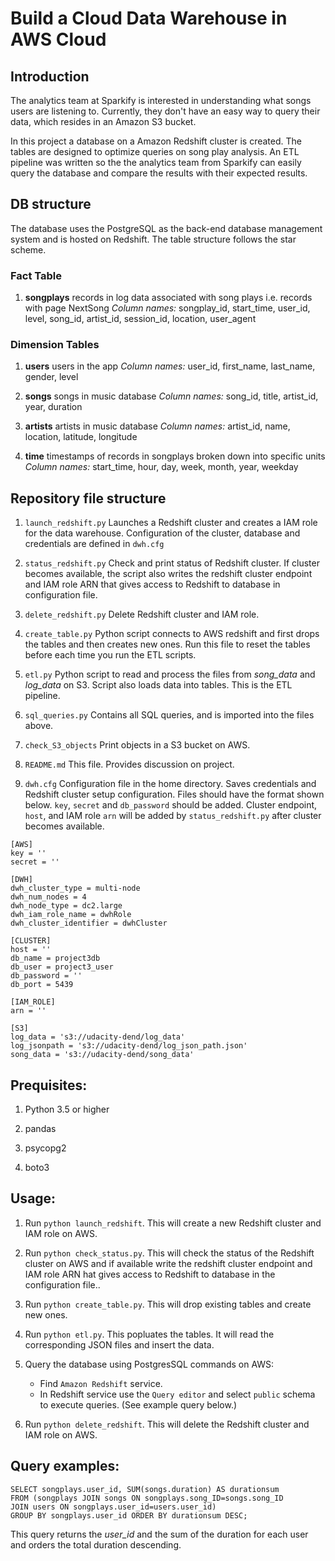 # Build a Cloud Data Warehouse in AWS Cloud


## Introduction

The analytics team at Sparkify is interested in understanding what songs users are listening to. Currently, they don't have an easy way to query their data, which resides in an Amazon S3 bucket.

In this project a database on a Amazon Redshift cluster is created. The tables are designed to optimize queries on song play analysis. An ETL pipeline was written so the the analytics team from Sparkify can easily query the database and compare the results with their expected results.


## DB structure

The database uses the PostgreSQL as the back-end database management system and is hosted on Redshift. The table structure follows the star scheme.

### Fact Table

1. **songplays**
    records in log data associated with song plays i.e. records with page NextSong
    *Column names:* songplay_id, start_time, user_id, level, song_id, artist_id, session_id, location, user_agent

### Dimension Tables

1. **users**
    users in the app
    *Column names:* user_id, first_name, last_name, gender, level
    
2. **songs**
    songs in music database
    *Column names:* song_id, title, artist_id, year, duration
    
3. **artists**
    artists in music database
    *Column names:* artist_id, name, location, latitude, longitude
   
4. **time**
    timestamps of records in songplays broken down into specific units
    *Column names:* start_time, hour, day, week, month, year, weekday


## Repository file structure


1. `launch_redshift.py`
    Launches a Redshift cluster and creates a IAM role for the data warehouse. Configuration of the cluster, database and credentials are defined in `dwh.cfg` 

2. `status_redshift.py`
    Check and print status of Redshift cluster. If cluster becomes available, the script also writes the redshift cluster endpoint and IAM role ARN that gives access to Redshift to database in configuration file.

2. `delete_redshift.py`
    Delete Redshift cluster and IAM role.
    
2. `create_table.py`
    Python script connects to AWS redshift and first drops the tables and then creates new ones. Run this file to reset the tables before each time you run the ETL scripts. 
    
4. `etl.py` 
    Python script to read and process the files from *song_data* and *log_data* on S3. Script also loads data into tables. This is the ETL pipeline.

5. `sql_queries.py` 
    Contains all SQL queries, and is imported into the files above.

6. `check_S3_objects` 
    Print objects in a S3 bucket on AWS.

7. `README.md`
    This file. Provides discussion on project. 

8. `dwh.cfg`
    Configuration file in the home directory. Saves credentials and Redshift cluster setup configuration. Files should have the format shown below. `key`, `secret` and `db_password` should be added. Cluster endpoint, `host`, and IAM role `arn` will be added by `status_redshift.py` after cluster becomes available.

```
[AWS]
key = ''
secret = ''

[DWH]
dwh_cluster_type = multi-node
dwh_num_nodes = 4
dwh_node_type = dc2.large
dwh_iam_role_name = dwhRole
dwh_cluster_identifier = dwhCluster

[CLUSTER]
host = ''
db_name = project3db
db_user = project3_user
db_password = ''
db_port = 5439

[IAM_ROLE]
arn = ''

[S3]
log_data = 's3://udacity-dend/log_data'
log_jsonpath = 's3://udacity-dend/log_json_path.json'
song_data = 's3://udacity-dend/song_data'
```

## Prequisites:

1. Python 3.5 or higher

2. pandas 

3. psycopg2

4. boto3



## Usage:

1. Run `python launch_redshift`. This will create a new Redshift cluster and IAM role on AWS.

2. Run `python check_status.py`. This will check the status of the Redshift cluster on AWS and if available write the redshift cluster endpoint and IAM role ARN hat gives access to Redshift to database in the configuration file..

3. Run `python create_table.py`. This will drop existing tables and create new ones.

4. Run `python etl.py`. This popluates the tables. It will read the corresponding JSON files and insert the data.

5. Query the database using PostgresSQL commands on AWS: 
	- Find `Amazon Redshift` service. 
	- In Redshift service use the `Query editor` and select `public` schema to execute queries. (See example query below.)

6. Run `python delete_redshift`. This will delete the Redshift cluster and IAM role on AWS.

## Query examples:

```
SELECT songplays.user_id, SUM(songs.duration) AS durationsum
FROM (songplays JOIN songs ON songplays.song_ID=songs.song_ID 
JOIN users ON songplays.user_id=users.user_id) 
GROUP BY songplays.user_id ORDER BY durationsum DESC;
```

This query returns the *user_id* and the sum of the duration for each user and orders the total duration descending.
